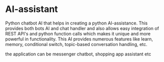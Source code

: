 # AI-assistant

Python chatbot AI that helps in creating a python AI-assistance. This provides both bots AI and chat handler and also
allows easy integration of REST API's and python function calls which
makes it unique and more powerful in functionality. This AI provides
numerous features like learn, memory, conditional switch, topic-based
conversation handling, etc.

the application can be messenger chatbot, shopping app assistant etc
